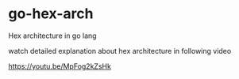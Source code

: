 # go-hex-arch
Hex architecture in go lang

watch detailed explanation about hex architecture in following video 

https://youtu.be/MpFog2kZsHk
